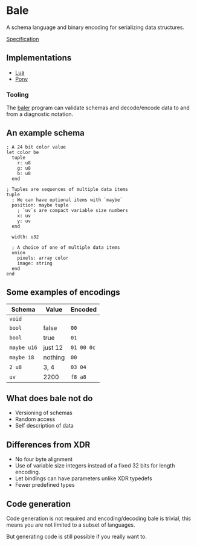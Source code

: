 
# Bale

A schema language and binary encoding for serializing data structures.

[Specification](/spec.md)

## Implementations

- [Lua](https://github.com/ii8/lbale)
- [Pony](https://github.com/ii8/pony-bale)

### Tooling

The [baler](https://github.com/ii8/baler) program can validate schemas and
decode/encode data to and from a diagnostic notation.

## An example schema
```
; A 24 bit color value
let color be
  tuple
    r: u8
    g: u8
    b: u8
  end

; Tuples are sequences of multiple data items
tuple
  ; We can have optional items with `maybe`
  position: maybe tuple
    ; `uv`s are compact variable size numbers
    x: uv
    y: uv
  end

  width: u32

  ; A choice of one of multiple data items
  union
    pixels: array color
    image: string
  end
end
```

## Some examples of encodings

| Schema      | Value    | Encoded   |
|-------------|----------|-----------|
| `void`      |          |           |
| `bool`      | false    | `00`      |
| `bool`      | true     | `01`      |
| `maybe u16` | just 12  | `01 00 0c`|
| `maybe i8`  | nothing  | `00`      |
| `2 u8`      | 3, 4     | `03 04`   |
| `uv`        | 2200     | `f8 a8`   |

## What does bale not do

- Versioning of schemas
- Random access
- Self description of data

## Differences from XDR

- No four byte alignment
- Use of variable size integers instead of a fixed 32 bits for length encoding.
- Let bindings can have parameters unlike XDR typedefs
- Fewer predefined types

## Code generation

Code generation is not required and encoding/decoding bale is trivial, this
means you are not limited to a subset of languages.

But generating code is still possible if you really want to.
